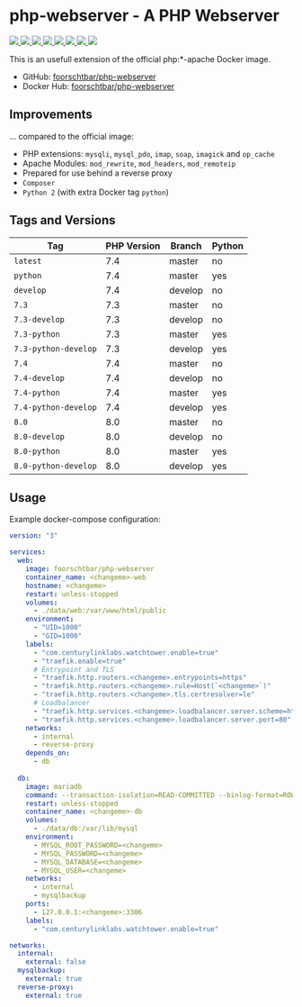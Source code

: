 # php-webserver - A PHP Webserver #

[
  ![](https://img.shields.io/docker/v/foorschtbar/php-webserver?style=plastic)
  ![](https://img.shields.io/docker/pulls/foorschtbar/php-webserver?style=plastic)
  ![](https://img.shields.io/docker/stars/foorschtbar/php-webserver?style=plastic)
  ![](https://img.shields.io/docker/image-size/foorschtbar/php-webserver?style=plastic)
](https://hub.docker.com/repository/docker/foorschtbar/php-webserver)
[
  ![](https://img.shields.io/github/workflow/status/foorschtbar/php-webserver/Build%20Docker%20Images?style=plastic)
  ![](https://img.shields.io/github/languages/top/foorschtbar/php-webserver?style=plastic)
  ![](https://img.shields.io/github/last-commit/foorschtbar/php-webserver?style=plastic)
  ![](https://img.shields.io/github/license/foorschtbar/php-webserver?style=plastic)
](https://github.com/foorschtbar/php-webserver)


This is an usefull extension of the official php:*-apache Docker image.

* GitHub: [foorschtbar/php-webserver](https://github.com/foorschtbar/php-webserver)
* Docker Hub: [foorschtbar/php-webserver](https://hub.docker.com/r/foorschtbar/php-webserver)

## Improvements

... compared to the official image:

* PHP extensions: `mysqli`, `mysql_pdo`, `imap`, `soap`, `imagick` and `op_cache`
* Apache Modules: `mod_rewrite`, `mod_headers`, `mod_remoteip`
* Prepared for use behind a reverse proxy
* `Composer`
* `Python 2` (with extra Docker tag `python`)

## Tags and Versions

Tag | PHP Version | Branch | Python 
--- | --- | --- | ---
`latest` | 7.4 | master | no
`python` | 7.4 | master | yes
`develop` | 7.4 | develop | no
`7.3` | 7.3 | master | no
`7.3-develop` | 7.3 | develop | no
`7.3-python` | 7.3 | master | yes
`7.3-python-develop` | 7.3 | develop | yes
`7.4` | 7.4 | master | no
`7.4-develop` | 7.4 | develop | no
`7.4-python` | 7.4 | master | yes
`7.4-python-develop` | 7.4 | develop | yes
`8.0` | 8.0 | master | no
`8.0-develop` | 8.0 | develop | no
`8.0-python` | 8.0 | master | yes
`8.0-python-develop` | 8.0 | develop | yes

## Usage

Example docker-compose configuration:

```yml
version: "3"

services:
  web:
    image: foorschtbar/php-webserver
    container_name: <changeme>-web
    hostname: <changeme>
    restart: unless-stopped
    volumes:
      - ./data/web:/var/www/html/public
    environment:
      - "UID=1000"
      - "GID=1000"
    labels:
      - "com.centurylinklabs.watchtower.enable=true"
      - "traefik.enable=true"
      # Entrypoint and TLS
      - "traefik.http.routers.<changeme>.entrypoints=https"
      - "traefik.http.routers.<changeme>.rule=Host(`<changeme>`)"
      - "traefik.http.routers.<changeme>.tls.certresolver=le"
      # Loadbalancer
      - "traefik.http.services.<changeme>.loadbalancer.server.scheme=http"
      - "traefik.http.services.<changeme>.loadbalancer.server.port=80"
    networks:
      - internal
      - reverse-proxy
    depends_on:
      - db
      
  db:
    image: mariadb
    command: --transaction-isolation=READ-COMMITTED --binlog-format=ROW
    restart: unless-stopped
    container_name: <changeme>-db
    volumes:
      - ./data/db:/var/lib/mysql
    environment:
      - MYSQL_ROOT_PASSWORD=<changeme>
      - MYSQL_PASSWORD=<changeme>
      - MYSQL_DATABASE=<changeme>
      - MYSQL_USER=<changeme>
    networks:
      - internal
      - mysqlbackup
    ports:
      - 127.0.0.1:<changeme>:3306
    labels: 
      - "com.centurylinklabs.watchtower.enable=true"

networks:
  internal:
    external: false
  mysqlbackup:
    external: true
  reverse-proxy:
    external: true
```

